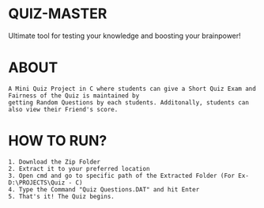 # QUIZ-MASTER
Ultimate tool for testing your knowledge and boosting your brainpower!

# ABOUT

```
A Mini Quiz Project in C where students can give a Short Quiz Exam and Fairness of the Quiz is maintained by
getting Random Questions by each students. Additonally, students can also view their Friend's score.
```

# HOW TO RUN?

```
1. Download the Zip Folder
2. Extract it to your preferred location
3. Open cmd and go to specific path of the Extracted Folder (For Ex-D:\PROJECTS\Quiz - C)
4. Type the Command "Quiz Questions.DAT" and hit Enter
5. That's it! The Quiz begins.
```
